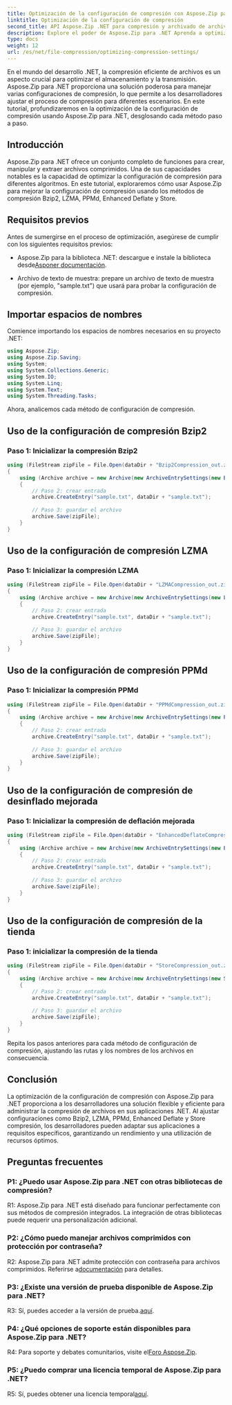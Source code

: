 ```yaml
---
title: Optimización de la configuración de compresión con Aspose.Zip para .NET
linktitle: Optimización de la configuración de compresión
second_title: API Aspose.Zip .NET para compresión y archivado de archivos
description: Explore el poder de Aspose.Zip para .NET Aprenda a optimizar la configuración de compresión paso a paso utilizando los métodos Bzip2, LZMA, PPMd, Enhanced Deflate y Store. Mejore sus aplicaciones .NET con una compresión de archivos eficiente.
type: docs
weight: 12
url: /es/net/file-compression/optimizing-compression-settings/
---
```

En el mundo del desarrollo .NET, la compresión eficiente de archivos es un aspecto crucial para optimizar el almacenamiento y la transmisión. Aspose.Zip para .NET proporciona una solución poderosa para manejar varias configuraciones de compresión, lo que permite a los desarrolladores ajustar el proceso de compresión para diferentes escenarios. En este tutorial, profundizaremos en la optimización de la configuración de compresión usando Aspose.Zip para .NET, desglosando cada método paso a paso.

## Introducción

Aspose.Zip para .NET ofrece un conjunto completo de funciones para crear, manipular y extraer archivos comprimidos. Una de sus capacidades notables es la capacidad de optimizar la configuración de compresión para diferentes algoritmos. En este tutorial, exploraremos cómo usar Aspose.Zip para mejorar la configuración de compresión usando los métodos de compresión Bzip2, LZMA, PPMd, Enhanced Deflate y Store.

## Requisitos previos

Antes de sumergirse en el proceso de optimización, asegúrese de cumplir con los siguientes requisitos previos:

-  Aspose.Zip para la biblioteca .NET: descargue e instale la biblioteca desde[Asponer documentación](https://reference.aspose.com/zip/net/).

- Archivo de texto de muestra: prepare un archivo de texto de muestra (por ejemplo, "sample.txt") que usará para probar la configuración de compresión.

## Importar espacios de nombres

Comience importando los espacios de nombres necesarios en su proyecto .NET:

```csharp
using Aspose.Zip;
using Aspose.Zip.Saving;
using System;
using System.Collections.Generic;
using System.IO;
using System.Linq;
using System.Text;
using System.Threading.Tasks;
```

Ahora, analicemos cada método de configuración de compresión.

## Uso de la configuración de compresión Bzip2

### Paso 1: Inicializar la compresión Bzip2

```csharp
using (FileStream zipFile = File.Open(dataDir + "Bzip2Compression_out.zip", FileMode.Create))
{
    using (Archive archive = new Archive(new ArchiveEntrySettings(new Bzip2CompressionSettings())))
    {
        // Paso 2: crear entrada
        archive.CreateEntry("sample.txt", dataDir + "sample.txt");
        
        // Paso 3: guardar el archivo
        archive.Save(zipFile);
    }
}
```

## Uso de la configuración de compresión LZMA

### Paso 1: Inicializar la compresión LZMA

```csharp
using (FileStream zipFile = File.Open(dataDir + "LZMACompression_out.zip", FileMode.Create))
{
    using (Archive archive = new Archive(new ArchiveEntrySettings(new LzmaCompressionSettings())))
    {
        // Paso 2: crear entrada
        archive.CreateEntry("sample.txt", dataDir + "sample.txt");
        
        // Paso 3: guardar el archivo
        archive.Save(zipFile);
    }
}
```

## Uso de la configuración de compresión PPMd

### Paso 1: Inicializar la compresión PPMd

```csharp
using (FileStream zipFile = File.Open(dataDir + "PPMdCompression_out.zip", FileMode.Create))
{
    using (Archive archive = new Archive(new ArchiveEntrySettings(new PPMdCompressionSettings())))
    {
        // Paso 2: crear entrada
        archive.CreateEntry("sample.txt", dataDir + "sample.txt");
        
        // Paso 3: guardar el archivo
        archive.Save(zipFile);
    }
}
```

## Uso de la configuración de compresión de desinflado mejorada

### Paso 1: Inicializar la compresión de deflación mejorada

```csharp
using (FileStream zipFile = File.Open(dataDir + "EnhancedDeflateCompression_out.zip", FileMode.Create))
{
    using (Archive archive = new Archive(new ArchiveEntrySettings(new EnhancedDeflateCompressionSettings())))
    {
        // Paso 2: crear entrada
        archive.CreateEntry("sample.txt", dataDir + "sample.txt");
        
        // Paso 3: guardar el archivo
        archive.Save(zipFile);
    }
}
```

## Uso de la configuración de compresión de la tienda

### Paso 1: inicializar la compresión de la tienda

```csharp
using (FileStream zipFile = File.Open(dataDir + "StoreCompression_out.zip", FileMode.Create))
{
    using (Archive archive = new Archive(new ArchiveEntrySettings(new StoreCompressionSettings())))
    {
        // Paso 2: crear entrada
        archive.CreateEntry("sample.txt", dataDir + "sample.txt");
        
        // Paso 3: guardar el archivo
        archive.Save(zipFile);
    }
}
```

Repita los pasos anteriores para cada método de configuración de compresión, ajustando las rutas y los nombres de los archivos en consecuencia.

## Conclusión

La optimización de la configuración de compresión con Aspose.Zip para .NET proporciona a los desarrolladores una solución flexible y eficiente para administrar la compresión de archivos en sus aplicaciones .NET. Al ajustar configuraciones como Bzip2, LZMA, PPMd, Enhanced Deflate y Store compresión, los desarrolladores pueden adaptar sus aplicaciones a requisitos específicos, garantizando un rendimiento y una utilización de recursos óptimos.

## Preguntas frecuentes

### P1: ¿Puedo usar Aspose.Zip para .NET con otras bibliotecas de compresión?

R1: Aspose.Zip para .NET está diseñado para funcionar perfectamente con sus métodos de compresión integrados. La integración de otras bibliotecas puede requerir una personalización adicional.

### P2: ¿Cómo puedo manejar archivos comprimidos con protección por contraseña?

 R2: Aspose.Zip para .NET admite protección con contraseña para archivos comprimidos. Referirse a[documentación](https://reference.aspose.com/zip/net/) para detalles.

### P3: ¿Existe una versión de prueba disponible de Aspose.Zip para .NET?

 R3: Sí, puedes acceder a la versión de prueba.[aquí](https://releases.aspose.com/).

### P4: ¿Qué opciones de soporte están disponibles para Aspose.Zip para .NET?

R4: Para soporte y debates comunitarios, visite el[Foro Aspose.Zip](https://forum.aspose.com/c/zip/37).

### P5: ¿Puedo comprar una licencia temporal de Aspose.Zip para .NET?

 R5: Sí, puedes obtener una licencia temporal[aquí](https://purchase.aspose.com/temporary-license/).
